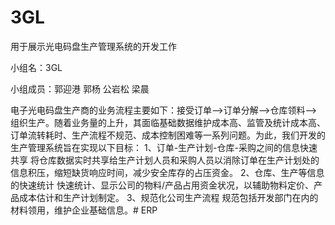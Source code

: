 # 3GL

用于展示光电码盘生产管理系统的开发工作

小组名：3GL

小组成员：郭迎港 郭杨  公岩松  梁晨

电子光电码盘生产商的业务流程主要如下：接受订单—->订单分解—->仓库领料—->组织生产。随着业务量的上升，其面临基础数据维护成本高、监管及统计成本高、订单流转耗时、生产流程不规范、成本控制困难等一系列问题。为此，我们开发的生产管理系统旨在实现以下目标：
 1、订单-生产计划-仓库-采购之间的信息快速共享
 将仓库数据实时共享给生产计划人员和采购人员以消除订单在生产计划处的信息积压，缩短缺货响应时间，减少安全库存的占压资金。
 2、仓库、生产等信息的快速统计
 快速统计、显示公司的物料/产品占用资金状况，以辅助物料定价、产品成本估计和生产计划制定。
 3、规范化公司生产流程
 规范包括开发部门在内的材料领用，维护企业基础信息。# ERP
